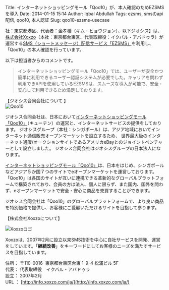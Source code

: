 Title: インターネットショッピングモール「Qoo10」が、本人確認のためEZSMSを導入
Date: 2014-01-15 15:14
Author: Iqbal Abdullah
Tags: ezsms, smsのapi配信, qoo10, 本人認証
Slug: qoo10-ezsms-usecase

社：東京都港区、代表者：金孝種（キム・ヒョウジョン）、以下ジオシス】は、[株式会社Xoxzo](https://info.xoxzo.com/ja/)（本社：東京都台東区、代表取締役：イクバル・アバドゥラ）が運営する[SMS（ショートメッセージ）配信サービス「EZSMS」](https://www.ezsms.biz/ja/ "SMS配信サービス「EZSMS」")を利用し、「Qoo10」の本人確認を行っています。

以下は担当者からのコメントです。

> インターネットショッピングモール「Qoo10」では、ユーザーが安全かつ簡単に利用できるユーザー認証システムが必要でした。キャリアを問わず利用できAPIを使用しているEZSMSは、スムーズな導入が可能で、安全・安心して利用できるため満足しております。

【ジオシス合同会社について 】  
![Qoo10]({filename}/images/client-logos/qoo10-logo.png "Qoo10")

ジオシス合同会社は、日本において[インターネットショッピングモール「Qoo10」](http://www.qoo10.jp/ "インターネットショッピングモール「Qoo10」")（キューテン）の運営と、インターネットサービスの提供をしております。
ジオシスグループ（本社：シンガポール）は、アジア地域においてインターネット通信販売オープンマーケットを設立するため、
世界最大級のインターネット通販/オークションサイトであるアメリカeBayとのジョイントベンチャーとして設立しました。
ジオシス合同会社はジオシスグループの日本法人になります。

[インターネットショッピングモール「Qoo10」](http://www.qoo10.jp/ "インターネットショッピングモール「Qoo10」")は、日本をはじめ、シンガポールなどアジア５か国７つのサイトでeオープンマーケットを運営しております。「Qoo10」は各国のサイトが互いに連携できる革新的なグローバルプラットフォームで構築されており、会員の方は法人、個人に限らず、また国内、国外を問わず、eオープンマーケットで安全・安心に商品を売買することができます。

ジオシス合同会社は「Qoo10」のグローバルプラットフォームで、より良い商品を特別価格で提供し、お客様にご愛顧いただけるサイトを目指して参ります。

【株式会社Xoxzoについて】

![Xoxzoロゴ]({filename}/images/xoxzo-logo-02.png)

Xoxzoは、2007年2月に設立以来SMS技術を中心に自社サービスを開発、運営をしています。「**継続改善**」をキーワードにしてお客様のニーズを満たすサービスを目指しています。

住所： 〒110-0016  東京都台東区台東 1-9-4 松浦ビル 5F  
代表： 代表取締役　イクバル・アバドゥラ  
設立： 2007年2月  
URL ： [http://info.xoxzo.com/ja/](http://info.xoxzo.com/ja/)
